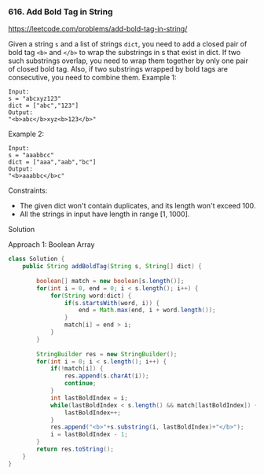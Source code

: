 ### 616. Add Bold Tag in String

https://leetcode.com/problems/add-bold-tag-in-string/

Given a string `s` and a list of strings `dict`, you need to add a closed pair of bold tag `<b>` and `</b>` to wrap the substrings in s that exist in dict. If two such substrings overlap, you need to wrap them together by only one pair of closed bold tag. Also, if two substrings wrapped by bold tags are consecutive, you need to combine them.
Example 1:
```
Input: 
s = "abcxyz123"
dict = ["abc","123"]
Output:
"<b>abc</b>xyz<b>123</b>"
``` 

Example 2:
```
Input: 
s = "aaabbcc"
dict = ["aaa","aab","bc"]
Output:
"<b>aaabbc</b>c"
``` 

Constraints:

- The given dict won't contain duplicates, and its length won't exceed 100.
- All the strings in input have length in range [1, 1000].

Solution

Approach 1: Boolean Array

```java
class Solution {
    public String addBoldTag(String s, String[] dict) {
        
        boolean[] match = new boolean[s.length()];
        for(int i = 0, end = 0; i < s.length(); i++) {
            for(String word:dict) {
                if(s.startsWith(word, i)) {
                    end = Math.max(end, i + word.length());
                }
                match[i] = end > i;
            }
        }
        
        StringBuilder res = new StringBuilder();
        for(int i = 0; i < s.length(); i++) {
            if(!match[i]) {
                res.append(s.charAt(i));
                continue;
            }
            int lastBoldIndex = i;
            while(lastBoldIndex < s.length() && match[lastBoldIndex]) {
                lastBoldIndex++;
            }
            res.append("<b>"+s.substring(i, lastBoldIndex)+"</b>");
            i = lastBoldIndex - 1;
        }
        return res.toString();
    }
}
```